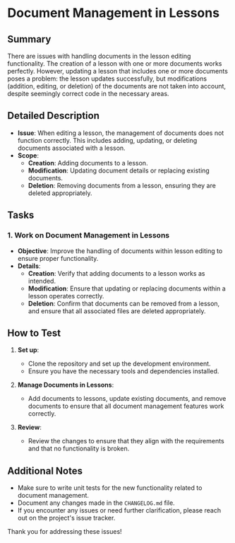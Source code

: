 # Document Management in Lessons

## Summary

There are issues with handling documents in the lesson editing functionality. The creation of a lesson with one or more documents works perfectly. However, updating a lesson that includes one or more documents poses a problem: the lesson updates successfully, but modifications (addition, editing, or deletion) of the documents are not taken into account, despite seemingly correct code in the necessary areas.

## Detailed Description

- **Issue**: When editing a lesson, the management of documents does not function correctly. This includes adding, updating, or deleting documents associated with a lesson.
- **Scope**:
  - **Creation**: Adding documents to a lesson.
  - **Modification**: Updating document details or replacing existing documents.
  - **Deletion**: Removing documents from a lesson, ensuring they are deleted appropriately.

## Tasks

### 1. Work on Document Management in Lessons

- **Objective**: Improve the handling of documents within lesson editing to ensure proper functionality.
- **Details**:
  - **Creation**: Verify that adding documents to a lesson works as intended.
  - **Modification**: Ensure that updating or replacing documents within a lesson operates correctly.
  - **Deletion**: Confirm that documents can be removed from a lesson, and ensure that all associated files are deleted appropriately.

## How to Test

1. **Set up**:
   - Clone the repository and set up the development environment.
   - Ensure you have the necessary tools and dependencies installed.

2. **Manage Documents in Lessons**:
   - Add documents to lessons, update existing documents, and remove documents to ensure that all document management features work correctly.

3. **Review**:
   - Review the changes to ensure that they align with the requirements and that no functionality is broken.

## Additional Notes

- Make sure to write unit tests for the new functionality related to document management.
- Document any changes made in the `CHANGELOG.md` file.
- If you encounter any issues or need further clarification, please reach out on the project's issue tracker.

Thank you for addressing these issues!
